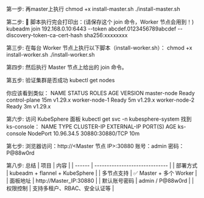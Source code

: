 第一步: 再master上执行
chmod +x install-master.sh
./install-master.sh

第二步: 📌 脚本执行完会打印出：(请保存这个 join 命令，Worker 节点会用到！)
kubeadm join 192.168.0.10:6443 --token abcdef.0123456789abcdef --discovery-token-ca-cert-hash sha256:xxxxxxxx

第三步: 在每台 Worker 节点上执行以下脚本（install-worker.sh）：
chmod +x install-worker.sh
./install-worker.sh

第四步: 然后执行 Master 节点上给出的 join 命令。

第五步: 验证集群是否成功
kubectl get nodes

你应该看到类似：
NAME               STATUS   ROLES           AGE     VERSION
master-node        Ready    control-plane   15m     v1.29.x
worker-node-1      Ready    <none>          5m      v1.29.x
worker-node-2      Ready    <none>          3m      v1.29.x

第六步: 访问 KubeSphere 面板
kubectl get svc -n kubesphere-system
找到 ks-console：
NAME          TYPE       CLUSTER-IP      EXTERNAL-IP   PORT(S)          AGE
ks-console    NodePort   10.96.34.5      <none>        30880:30880/TCP  10m

第七步: 浏览器访问：http://<Master 节点 IP>:30880
账号：admin
密码：P@88w0rd

第八步: 总结
| 项目     | 内容                             |
| ------ | ------------------------------ |
| 部署方式   | kubeadm + flannel + KubeSphere |
| 多节点支持  | ✅ Master + 多个 Worker           |
| 面板地址   | http\://Master\_IP:30880       |
| 默认账号密码 | admin / P\@88w0rd              |
| 权限控制   | 支持多租户、RBAC、安全认证等               |

